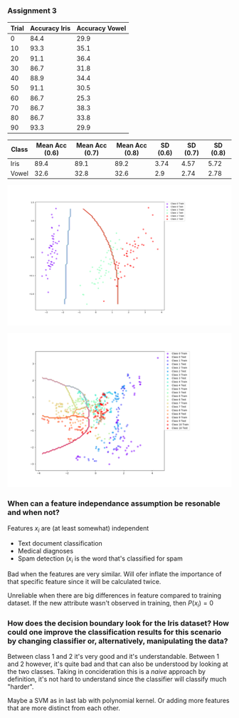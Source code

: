 ### Assignment 3


| Trial | Accuracy Iris | Accuracy Vowel |
| ----- | ----- | ----- |
| 0  | 84.4 | 29.9 |
| 10 | 93.3 | 35.1 |
| 20 | 91.1 | 36.4 |
| 30 | 86.7 | 31.8 |
| 40 | 88.9 | 34.4 |
| 50 | 91.1 | 30.5 |
| 60 | 86.7 | 25.3 |
| 70 | 86.7 | 38.3 |
| 80 | 86.7 | 33.8 |
| 90 | 93.3 | 29.9 |

| Class | Mean Acc (0.6) | Mean Acc (0.7) | Mean Acc (0.8) | SD (0.6) | SD (0.7) | SD (0.8) |
| ---- | ---- | ---- | ----- | ----- | ----- | ----- |
| Iris | 89.4 | 89.1 | 89.2 | 3.74 | 4.57 | 5.72 |
| Vowel | 32.6 |  32.8 | 32.6 | 2.9 | 2.74 | 2.78 |

![Iris](plots/a3_iris.png)

![Vowel](plots/a3_vowel.png)

### When can a feature independance assumption be resonable and when not?

Features $x_i$ are (at least somewhat) independent
* Text document classification
* Medical diagnoses
* Spam detection ($x_i$ is the word that's classified for spam

Bad when the features are very similar. Will ofer inflate the importance of that specific feature since it will be calculated twice.

Unreliable when there are big differences in feature compared to training dataset. If the new attribute wasn't observed in training, then $P(x_i) = 0$
 
 ### How does the decision boundary look for the Iris dataset? How could one improve the classification results for this scenario by changing classifier or, alternatively, manipulating the data?

 Between class 1 and 2 it's very good and it's understandable. Between 1 and 2 however, it's quite bad and that can also be understood by looking at the two classes. Taking in concideration this is a *naive* approach by definition, it's not hard to understand since the classifier will classify much "harder".

Maybe a SVM as in last lab with polynomial kernel. Or adding more features that are more distinct from each other.
